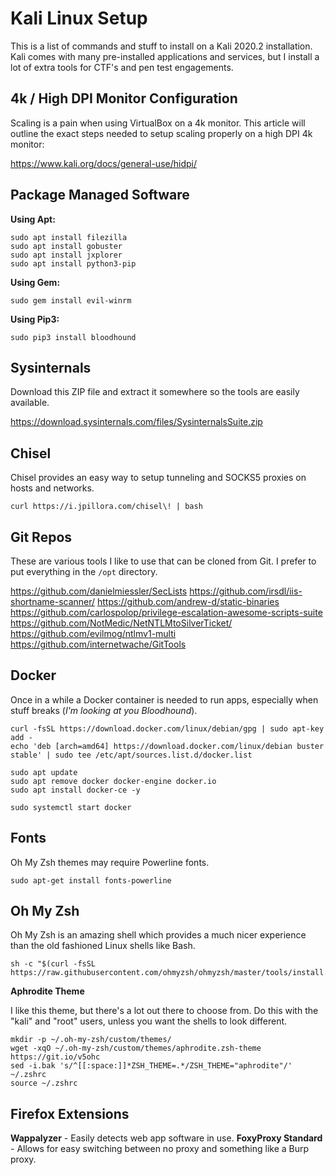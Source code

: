 # Kali Linux Setup

This is a list of commands and stuff to install on a Kali 2020.2 installation. Kali comes with many pre-installed applications and services, but I install a lot of extra tools for CTF's and pen test engagements.

## 4k / High DPI Monitor Configuration

Scaling is a pain when using VirtualBox on a 4k monitor. This article will outline the exact steps needed to setup scaling properly on a high DPI 4k monitor:

https://www.kali.org/docs/general-use/hidpi/

## Package Managed Software

**Using Apt:**

```
sudo apt install filezilla
sudo apt install gobuster
sudo apt install jxplorer
sudo apt install python3-pip
```

**Using Gem:**

```
sudo gem install evil-winrm
```

**Using Pip3:**

```
sudo pip3 install bloodhound
```

## Sysinternals

Download this ZIP file and extract it somewhere so the tools are easily available.

https://download.sysinternals.com/files/SysinternalsSuite.zip

## Chisel

Chisel provides an easy way to setup tunneling and SOCKS5 proxies on hosts and networks.

```
curl https://i.jpillora.com/chisel\! | bash
```

## Git Repos

These are various tools I like to use that can be cloned from Git. I prefer to put everything in the `/opt` directory.

https://github.com/danielmiessler/SecLists
https://github.com/irsdl/iis-shortname-scanner/
https://github.com/andrew-d/static-binaries
https://github.com/carlospolop/privilege-escalation-awesome-scripts-suite
https://github.com/NotMedic/NetNTLMtoSilverTicket/
https://github.com/evilmog/ntlmv1-multi
https://github.com/internetwache/GitTools

## Docker

Once in a while a Docker container is needed to run apps, especially when stuff breaks (*I'm looking at you Bloodhound*).

```
curl -fsSL https://download.docker.com/linux/debian/gpg | sudo apt-key add -
echo 'deb [arch=amd64] https://download.docker.com/linux/debian buster stable' | sudo tee /etc/apt/sources.list.d/docker.list

sudo apt update
sudo apt remove docker docker-engine docker.io
sudo apt install docker-ce -y

sudo systemctl start docker
```

## Fonts

Oh My Zsh themes may require Powerline fonts.

```
sudo apt-get install fonts-powerline
```

## Oh My Zsh

Oh My Zsh is an amazing shell which provides a much nicer experience than the old fashioned Linux shells like Bash.

```
sh -c "$(curl -fsSL https://raw.githubusercontent.com/ohmyzsh/ohmyzsh/master/tools/install.sh)"
```

**Aphrodite Theme**

I like this theme, but there's a lot out there to choose from. Do this with the "kali" and "root" users, unless you want the shells to look different.

```
mkdir -p ~/.oh-my-zsh/custom/themes/
wget -xqO ~/.oh-my-zsh/custom/themes/aphrodite.zsh-theme https://git.io/v5ohc
sed -i.bak 's/^[[:space:]]*ZSH_THEME=.*/ZSH_THEME="aphrodite"/' ~/.zshrc
source ~/.zshrc 
```

## Firefox Extensions

**Wappalyzer** - Easily detects web app software in use.
**FoxyProxy Standard** - Allows for easy switching between no proxy and something like a Burp proxy.
